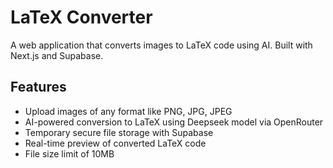 # LaTeX Converter

A web application that converts images to LaTeX code using AI. Built with Next.js and Supabase.

## Features

- Upload images of any format like PNG, JPG, JPEG
- AI-powered conversion to LaTeX using Deepseek model via OpenRouter
- Temporary secure file storage with Supabase
- Real-time preview of converted LaTeX code
- File size limit of 10MB
